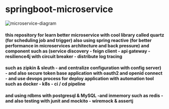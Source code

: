 # springboot-microservice

![microservice-diagram](https://user-images.githubusercontent.com/76038143/199672306-b2ac8001-8e3b-404e-bb42-d0b036b44aa1.jpeg)

#### this repository for learn better microservice with cool library called quartz (for scheduling job and trigger) also using spring reactive (for better performance in microservices architecture and back pressure) and component such as (service discovery - feign client - api gateway - resilience4j with circuit breaker - distribute log tracing 
#### such as zipkin & sleuth - and centralize configuration with config server)  - and also secure token base application  with oauth2 and openid connect - and use devops process for deploy application with automation tool such as docker - k8s - ci / cd pipeline 
#### and using rdbms with postgresql & MySQL -and inmemory such as redis - and also testing with junit and mockito - wiremock & assertj
